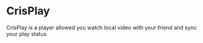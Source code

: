 # CrisPlay
CrisPlay is a player allowed you watch local video with your friend and sync your play status
